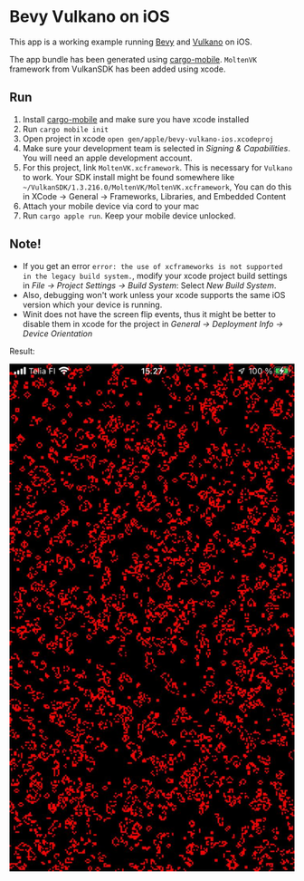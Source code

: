 # Bevy Vulkano on iOS

This app is a working example running [Bevy](https://github.com/bevyengine) and [Vulkano](https://github.com/vulkano-rs/vulkano)
on iOS.

The app bundle has been generated using [cargo-mobile](https://github.com/BrainiumLLC/cargo-mobile). `MoltenVK` framework from VulkanSDK has been added using xcode.

## Run

1. Install [cargo-mobile](https://github.com/BrainiumLLC/cargo-mobile) and make sure you have xcode installed
2. Run `cargo mobile init`
3. Open project in xcode `open gen/apple/bevy-vulkano-ios.xcodeproj`
4. Make sure your development team is selected in _Signing & Capabilities_. You will need an apple development account.
5. For this project, link `MoltenVK.xcframework`. This is necessary for `Vulkano` to work. Your SDK install might be found somewhere like `~/VulkanSDK/1.3.216.0/MoltenVK/MoltenVK.xcframework`, You can do this in XCode -> General -> Frameworks, Libraries, and Embedded Content
6. Attach your mobile device via cord to your mac
7. Run `cargo apple run`. Keep your mobile device unlocked.

## Note!
- If you get an error `error: the use of xcframeworks is not supported in the legacy build system.`, modify your xcode project
build settings in _File -> Project Settings -> Build System_: Select _New Build System_.
- Also, debugging won't work unless your xcode supports the same iOS version which your device is running.
- Winit does not have the screen flip events, thus it might be better to disable them in xcode for the project in _General -> Deployment Info -> Device Orientation_

Result: 

![game_of_life](./game_of_life.jpg)
